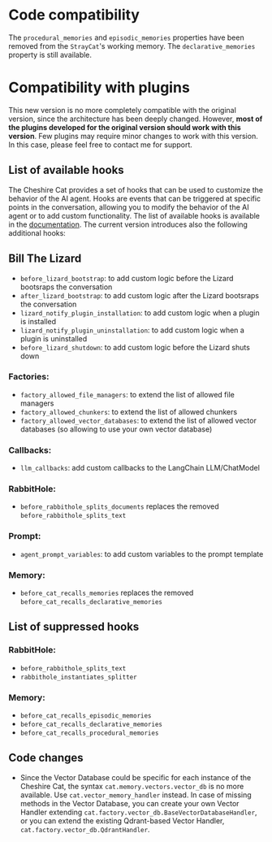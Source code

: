 # Code compatibility
The `procedural_memories` and `episodic_memories` properties have been removed from the `StrayCat`'s working memory.
The `declarative_memories` property is still available.

# Compatibility with plugins
This new version is no more completely compatible with the original version, since the architecture has been deeply changed.
However, **most of the plugins developed for the original version should work with this version**.
Few plugins may require minor changes to work with this version.
In this case, please feel free to contact me for support.

## List of available hooks
The Cheshire Cat provides a set of hooks that can be used to customize the behavior of the AI agent. Hooks are events that can be
triggered at specific points in the conversation, allowing you to modify the behavior of the AI agent or to add custom functionality.
The list of available hooks is available in the [documentation](https://deepwiki.com/matteocacciola/cheshirecat-core).
The current version introduces also the following additional hooks:

## Bill The Lizard
- `before_lizard_bootstrap`: to add custom logic before the Lizard bootsraps the conversation
- `after_lizard_bootstrap`: to add custom logic after the Lizard bootsraps the conversation
- `lizard_notify_plugin_installation`: to add custom logic when a plugin is installed
- `lizard_notify_plugin_uninstallation`: to add custom logic when a plugin is uninstalled
- `before_lizard_shutdown`: to add custom logic before the Lizard shuts down

### Factories:
- `factory_allowed_file_managers`: to extend the list of allowed file managers
- `factory_allowed_chunkers`: to extend the list of allowed chunkers
- `factory_allowed_vector_databases`: to extend the list of allowed vector databases (so allowing to use your own vector database)

### Callbacks:
- `llm_callbacks`: add custom callbacks to the LangChain LLM/ChatModel

### RabbitHole:
- `before_rabbithole_splits_documents` replaces the removed `before_rabbithole_splits_text`

### Prompt:
- `agent_prompt_variables`: to add custom variables to the prompt template

### Memory:
- `before_cat_recalls_memories` replaces the removed `before_cat_recalls_declarative_memories`

## List of suppressed hooks

### RabbitHole:
- `before_rabbithole_splits_text`
- `rabbithole_instantiates_splitter`

### Memory:
- `before_cat_recalls_episodic_memories`
- `before_cat_recalls_declarative_memories`
- `before_cat_recalls_procedural_memories`

## Code changes
- Since the Vector Database could be specific for each instance of the Cheshire Cat, the syntax `cat.memory.vectors.vector_db`
is no more available. Use `cat.vector_memory_handler` instead. In case of missing methods in the Vector Database, you can
create your own Vector Handler extending `cat.factory.vector_db.BaseVectorDatabaseHandler`, or you can extend the existing
Qdrant-based Vector Handler, `cat.factory.vector_db.QdrantHandler`.